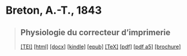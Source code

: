 # Breton, A.-T., 1843

> ## Physiologie du correcteur d’imprimerie
>  <a title="Source XML/TEI" class="mime48 tei" href="https://hurlus.github.io/tei/breton1843_correcteur.xml">[TEI]</a>  <a title="HTML une page" class="mime48 html" href="https://hurlus.github.io/breton1843_correcteur/breton1843_correcteur.html">[html]</a>  <a title="Bureautique (LibreOffice, MS.Word)" class="mime48 docx" href="https://hurlus.github.io/breton1843_correcteur/breton1843_correcteur.docx">[docx]</a>  <a title="Amazon.kindle" class="mime48 mobi" href="https://hurlus.github.io/breton1843_correcteur/breton1843_correcteur.mobi">[kindle]</a>  <a title="EPUB, pour liseuses et téléphones" class="mime48 epub" href="https://hurlus.github.io/breton1843_correcteur/breton1843_correcteur.epub">[epub]</a>  <a title="LaTeX" class="mime48 tex" href="https://hurlus.github.io/breton1843_correcteur/breton1843_correcteur.tex">[TeX]</a>  <a title="PDF à imprimer, A4 2 colonnes" class="mime48 pdf" href="https://hurlus.github.io/breton1843_correcteur/breton1843_correcteur.pdf">[pdf]</a>  <a title="PDF à lire, A5 une colonne" class="mime48 a5" href="https://hurlus.github.io/breton1843_correcteur/breton1843_correcteur_a5.pdf">[pdf a5]</a>  <a title="Brochure à agrafer, pdf imposé pour imprimante recto/verso" class="mime48 brochure" href="https://hurlus.github.io/breton1843_correcteur/breton1843_correcteur_brochure.pdf">[brochure]</a> 

